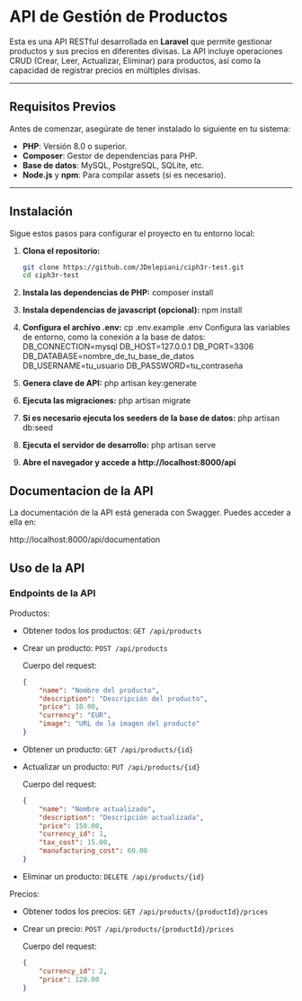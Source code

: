 # API de Gestión de Productos

Esta es una API RESTful desarrollada en **Laravel** que permite gestionar productos y sus precios en diferentes divisas. La API incluye operaciones CRUD (Crear, Leer, Actualizar, Eliminar) para productos, así como la capacidad de registrar precios en múltiples divisas.

---

## Requisitos Previos

Antes de comenzar, asegúrate de tener instalado lo siguiente en tu sistema:

- **PHP**: Versión 8.0 o superior.
- **Composer**: Gestor de dependencias para PHP.
- **Base de datos**: MySQL, PostgreSQL, SQLite, etc.
- **Node.js** y **npm**: Para compilar assets (si es necesario).

---

## Instalación

Sigue estos pasos para configurar el proyecto en tu entorno local:

1. **Clona el repositorio:**
   ```bash
   git clone https://github.com/JDelepiani/ciph3r-test.git
   cd ciph3r-test

2. **Instala las dependencias de PHP:**
    composer install

3. **Instala dependencias de javascript (opcional):**
    npm install

4. **Configura el archivo .env:**
    cp .env.example .env
    Configura las variables de entorno, como la conexión a la base de datos:
    DB_CONNECTION=mysql
    DB_HOST=127.0.0.1
    DB_PORT=3306
    DB_DATABASE=nombre_de_tu_base_de_datos
    DB_USERNAME=tu_usuario
    DB_PASSWORD=tu_contraseña

5. **Genera clave de API:**
    php artisan key:generate

6. **Ejecuta las migraciones:**
    php artisan migrate

7. **Si es necesario ejecuta los seeders de la base de datos:**
    php artisan db:seed

8. **Ejecuta el servidor de desarrollo:**
    php artisan serve

9. **Abre el navegador y accede a http://localhost:8000/api**

## Documentacion de la API

La documentación de la API está generada con Swagger. Puedes acceder a ella en:

http://localhost:8000/api/documentation

## Uso de la API

### Endpoints de la API

Productos:

- Obtener todos los productos: 
    `GET /api/products`

- Crear un producto:
    `POST /api/products`

    Cuerpo del request:
    ```json
    {
        "name": "Nombre del producto",
        "description": "Descripción del producto",
        "price": 10.00,
        "currency": "EUR",
        "image": "URL de la imagen del producto"
    }

- Obtener un producto:
    `GET /api/products/{id}`

- Actualizar un producto:
    `PUT /api/products/{id}`

    Cuerpo del request:
    ```json
    {
        "name": "Nombre actualizado",
        "description": "Descripción actualizada",
        "price": 150.00,
        "currency_id": 1,
        "tax_cost": 15.00,
        "manufacturing_cost": 60.00
    }

- Eliminar un producto:
    `DELETE /api/products/{id}`

Precios:

- Obtener todos los precios:
    `GET /api/products/{productId}/prices`

- Crear un precio:
    `POST /api/products/{productId}/prices`

    Cuerpo del request:
    ```json
    {
        "currency_id": 2,
        "price": 120.00
    }

